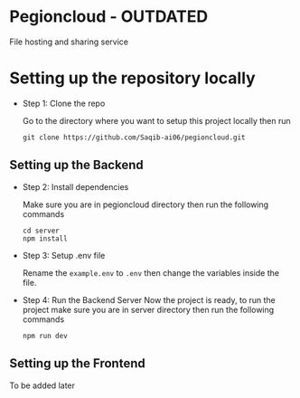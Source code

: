 # Pegioncloud - OUTDATED
 File hosting and sharing service

# Setting up the repository locally

- Step 1: Clone the repo

  Go to the directory where you want to setup this project locally then run
  
  ```
  git clone https://github.com/Saqib-ai06/pegioncloud.git 
  ```

## Setting up the Backend

- Step 2: Install dependencies
  
  Make sure you are in pegioncloud directory then run the following commands
  ```
  cd server
  npm install
  ```

- Step 3: Setup .env file 

  Rename the `example.env` to `.env` then change the variables inside the file.

- Step 4: Run the Backend Server 
  Now the project is ready, to run the project make sure you are in server directory then run the following commands
  ```
  npm run dev
  ```

## Setting up the Frontend

To be added later
